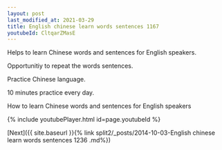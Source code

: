 ```yaml
---
layout: post
last_modified_at: 2021-03-29
title: English chinese learn words sentences 1167 
youtubeId: CltqarZMasE
---
```

 
 
Helps to learn Chinese words and sentences for English speakers.

Opportunitiy to repeat the words sentences. 

Practice Chinese language. 
 
10 minutes practice every day. 
 
How to learn Chinese words and sentences for English speakers 
 
{% include youtubePlayer.html id=page.youtubeId %}
 
 
[Next]({{ site.baseurl }}{% link  split2/_posts/2014-10-03-English chinese learn words sentences 1236 .md%})
 
